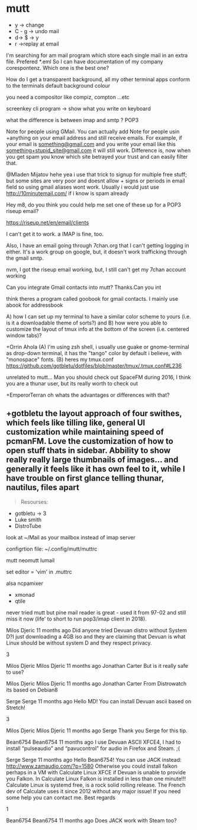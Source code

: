 mutt
====

- y -> change
- C - g -> undo mail
- d-> $ -> y
- r ->replay at email

I'm searching for am mail program which store each single mail in an extra file. Prefered *.eml So I can have documentation of my company corespontenz. Which one is the best one?﻿

How do I get a transparent background, all my other terminal apps conform to the terminals default background colour﻿


you need a compositor like compiz, compton ...etc﻿



screenkey﻿ cli program -> show what you write on keyboard



what the difference is between imap and smtp ?
POP3




Note for people using GMail. You can actually add Note for people usin +anything on your email address and still receive emails. For example, if your email is something@gmail.com and you write your email like this something+stupid_site@gmail.com it will still work. Difference is, now when you get spam you know which site betrayed your trust and can easily filter that.﻿



@Mladen Mijatov hehe yea i use that trick to signup for multiple free stuff; but some sites are very poor and doesnt allow + signs or periods in email field so using gmail aliases wont work. Usually i would just use http://10minutemail.com/ if i know is spam already﻿


Hey m8, do you think you could help me set one of these up for  a  POP3 riseup email?

https://riseup.net/en/email/clients

I can't get it to work. a IMAP is fine, too.

Also, I have an email going through 7chan.org that I can't getting logging in either. It's a work group on google, but, it doesn't work trafficking through the gmail smtp.

nvm, I got the riseup email working, but, I still can't get my 7chan account working﻿







Can you integrate Gmail contacts into mutt? Thanks.﻿Can you int

think theres a program called goobook for gmail contacts. I mainly use abook for addressbook









A) how I can set up my terminal to have a similar color scheme to yours (i.e. is it a downloadable theme of sorts?) and B) how were you able to customize the layout of tmux info at the bottom of the screen (i.e. centered window tabs)?﻿

+Orrin Ahola (A) I&#39;m using zsh shell, i usually use guake or gnome-terminal as drop-down terminal, it has the &quot;tango&quot; color by default i believe, with &quot;monospace&quot; fonts. (B) heres my tmux.conf https://github.com/gotbletu/dotfiles/blob/master/tmux/.tmux.conf#L236﻿





unrelated to mutt...
Man you should check out SpaceFM during 2016, I think you are a thunar user, but its really worth to check out﻿



+EmperorTerran oh whats the advantages or differences with that?﻿



+gotbletu the layout approach of four swithes, which feels like tilling like, general UI customization while maintaining speed of pcmanFM. Love the customization of how to open stuff thats in sidebar. Abbility to show really really large thumbnails of images...  and generally it feels like it has own feel to it, while I have trouble on first glance telling thunar, nautilus, files apart﻿
----------------------------------------------------------------------------------------------------------------------------------------------------
> Resourses:

- gotbletu -> 3
- Luke smith
- DistroTube

look at ~/Mail as your mailbox
instead of imap server


configrtion file: ~/.config/mutt/muttrc

 mutt
neomutt
lumail


set editor = 'vim' 
in .muttrc



alsa
ncpamixer



- xmonad
- qtile


never tried mutt but pine mail reader is great - used it from 97-02 and still miss it now (life' to short to run pop3/imap client in 2018).﻿





Milos Djeric
11 months ago
Did anyone tried Devuan distro without System D?I just downloading a 4GB iso  and they are claiming that Devuan is what Linux should be without system D and they respect privacy.﻿

3


Milos Djeric
Milos Djeric
11 months ago
Jonathan Carter But is it really safe to use?﻿



Milos Djeric
Milos Djeric
11 months ago
Jonathan Carter From Distrowatch its based on Debian8﻿



Serge
Serge
11 months ago
Hello MD! You can install Devuan ascii based on Stretch!﻿

3


Milos Djeric
Milos Djeric
11 months ago
Serge Thank you Serge for this tip.﻿



Bean6754
Bean6754
11 months ago
I use Devuan ASCII XFCE4, I had to install “pulseaudio” and “pavucontrol” for audio in Firefox and Steam. ;(﻿



Serge
Serge
11 months ago
Hello Bean6754! You can use JACK instead: http://www.zamaudio.com/?p=1580
Otherwise you could install falkon perhaps in a VM with Calculate Linux XFCE if Devuan is unable to provide you Falkon. In Calculate Linux Falkon is installed in less than one minute!!!
Calculate Linux is systemd free, is a rock solid rolling release. The French dev of Calculate uses it since 2012 without any major issue!
If you need some help you can contact me. 
Best regards﻿
 
1


Bean6754
Bean6754
11 months ago
Does JACK work with Steam too?﻿


